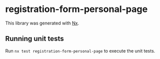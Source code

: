 # registration-form-personal-page

This library was generated with [Nx](https://nx.dev).

## Running unit tests

Run `nx test registration-form-personal-page` to execute the unit tests.
